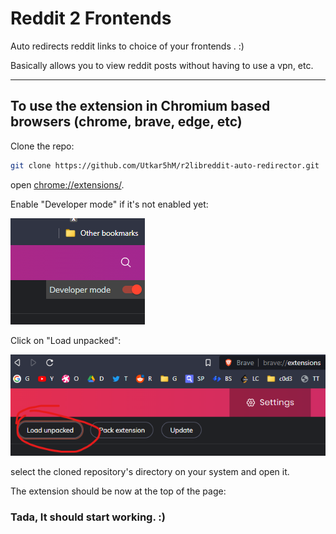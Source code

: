 # Reddit 2 Frontends
Auto redirects reddit links to choice of your frontends . :)

Basically allows you to view reddit posts without having to use a vpn, etc.

---

## To use the extension in Chromium based browsers (chrome, brave, edge, etc)

Clone the repo:

```sh
git clone https://github.com/Utkar5hM/r2libreddit-auto-redirector.git
```

open [chrome://extensions/](chrome://extensions/).

Enable "Developer mode" if it's not enabled yet:

![Developer Mode Checkbox](assets/dev_mode.png)

Click on "Load unpacked":

![Load Unpacked Button](assets/load_unpacked.png)

select the cloned repository's directory on your system and open it.

The extension should be now at the top of the page:

### Tada, It should start working. :)

